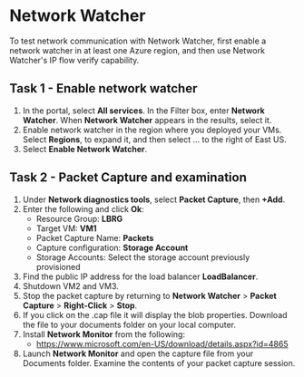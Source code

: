 # Network Watcher

To test network communication with Network Watcher, first enable a network watcher in at least one Azure region, and then use Network Watcher's IP flow verify capability.

## Task 1 - Enable network watcher
1)	In the portal, select **All services**. In the Filter box, enter **Network Watcher**. When **Network Watcher** appears in the results, select it.
2)	Enable network watcher in the region where you deployed your VMs. Select **Regions**, to expand it, and then select ... to the right of East US.
3)	Select **Enable Network Watcher**.

## Task 2 - Packet Capture and examination
1.	Under **Network diagnostics tools**, select **Packet Capture**, then **+Add**.
2.	Enter the following and click **Ok**:
    * Resource Group: **LBRG**
    * Target VM: **VM1**
    * Packet Capture Name: **Packets**
    * Capture configuration: **Storage Account**
    * Storage Accounts:  Select the storage account previously provisioned
3.	Find the public IP address for the load balancer **LoadBalancer**.
4.	Shutdown VM2 and VM3.
5.	Stop the packet capture by returning to **Network Watcher** > **Packet Capture** > **Right-Click** > **Stop**.
6.	If you click on the .cap file it will display the blob properties.  Download the file to your documents folder on your local computer.
7.	Install **Network Monitor** from the following:
    * https://www.microsoft.com/en-US/download/details.aspx?id=4865 
8.	Launch **Network Monitor** and open the capture file from your Documents folder.  Examine the contents of your packet capture session.

